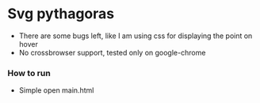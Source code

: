 # Svg pythagoras #

* There are some bugs left, like I am using css for displaying the point on hover
* No crossbrowser support, tested only on google-chrome

### How to run

* Simple open main.html 